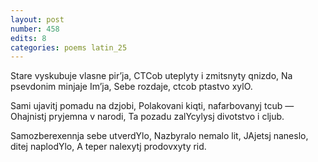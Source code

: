 ```yaml
---
layout: post
number: 458
edits: 8
categories: poems latin_25
---
```


Stare vyskubuje vlasne pirʼja,
CTCob uteplyty i zmitsnyty qnizdo,
Na psevdonim minjaje Imʼja,
Sebe rozdaje, ctcob ptastvo xylO.

Sami ujavitj pomadu na dzjobi,
Polakovani kiqti, nafarbovanyj tcub —
Ohajnistj pryjemna v narodi,
Ta pozadu zalYcylysj divotstvo i cljub.

Samozberexennja sebe utverdYlo,
Nazbyralo nemalo lit,
JAjetsj naneslo, ditej naplodYlo,
A teper nalexytj prodovxyty rid.
